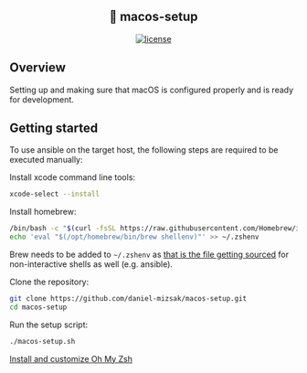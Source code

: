 ## <div align="center"> 🍎 macos-setup</div>

<div align="center">
<a href="https://img.shields.io/github/license/daniel-mizsak/macos-setup" target="_blank"><img src="https://img.shields.io/github/license/daniel-mizsak/macos-setup" alt="license"></a>
</div>

## Overview
Setting up and making sure that macOS is configured properly and is ready for development.

## Getting started
To use ansible on the target host, the following steps are required to be executed manually:

Install xcode command line tools:
```bash
xcode-select --install
```

Install homebrew:
```bash
/bin/bash -c "$(curl -fsSL https://raw.githubusercontent.com/Homebrew/install/HEAD/install.sh)"
echo 'eval "$(/opt/homebrew/bin/brew shellenv)"' >> ~/.zshenv
```
Brew needs to be added to `~/.zshenv` as [that is the file getting sourced](https://stackoverflow.com/questions/32306653/zshrc-is-not-loaded-in-ansible) for non-interactive shells as well (e.g. ansible).


Clone the repository:
```bash
git clone https://github.com/daniel-mizsak/macos-setup.git
cd macos-setup
```

Run the setup script:
```bash
./macos-setup.sh
```

[Install and customize Oh My Zsh](https://gist.github.com/kevin-smets/8568070)

